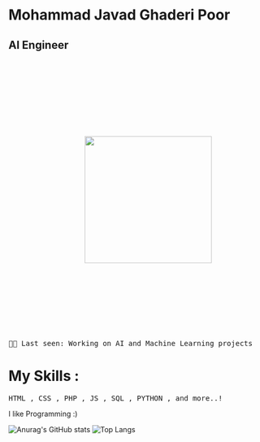 # Mohammad Javad Ghaderi Poor
## AI Engineer <br>

   
<img style="padding: 150px;" align="left" width="250" src="https://media.tenor.com/Q0ycw3NivPoAAAAi/dragon-flying-dragong.gif">
<samp> <br>
        🧑‍💻 Last seen: Working on AI and Machine Learning projects<br>
</samp>


# My Skills :
<samp>
HTML ,
CSS ,
PHP ,
JS ,
SQL ,
PYTHON ,
and more..!
</samp>
<br>

I like Programming :)

![Anurag's GitHub stats](https://github-readme-stats.vercel.app/api?username=mhmdjgh&theme=buefy&show_icons=true)
![Top Langs](https://github-readme-stats.vercel.app/api/top-langs/?username=anuraghazra&layout=compact)
